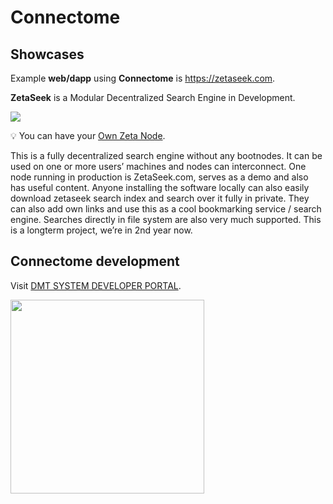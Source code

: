 # Connectome

## Showcases

Example **web/dapp** using **Connectome** is https://zetaseek.com.

**ZetaSeek** is a Modular Decentralized Search Engine in Development.

<img src="https://github.com/uniqpath/info/blob/master/assets/img/zeta_banner.png?raw=true">

💡 You can have your <a href="https://github.com/uniqpath/dmt/blob/main/help/TRY_DMT_SEARCH.md">Own Zeta Node</a>.

This is a fully decentralized search engine without any bootnodes. It can be used on one or more users’ machines and nodes can interconnect. One node running in production is ZetaSeek.com, serves as a demo and also has useful content. Anyone installing the software locally can also easily download zetaseek search index and search over it fully in private. They can also add own links and use this as a cool bookmarking service / search engine. Searches directly in file system are also very much supported. This is a longterm project, we’re in 2nd year now.

## Connectome development

Visit [DMT SYSTEM DEVELOPER PORTAL](https://dmt-system.com).

<img src="https://github.com/uniqpath/info/blob/master/assets/img/wolf_dark_moon.jpg?raw=true" width="310px;">
